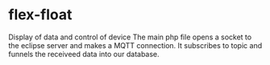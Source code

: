 # flex-float
Display of data and control of device
The main php file opens a socket to the eclipse server and makes a MQTT connection.
It subscribes to topic and funnels the receiveed data into our database.
